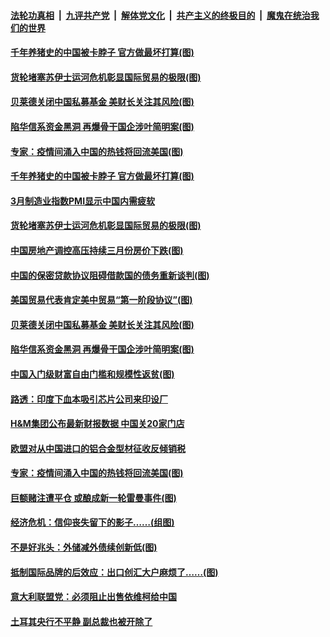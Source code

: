####  [法轮功真相](../../../../basic/blob/master/README.md?t=04012101) &nbsp;|&nbsp; [九评共产党](../../../../9ping.md/blob/master/README.md?t=04012101) &nbsp;|&nbsp; [解体党文化](../../../../jtdwh.md/blob/master/README.md?t=04012101)  &nbsp;|&nbsp; [共产主义的终极目的](../../../../gczydzjmd.md/blob/master/README.md?t=04012101) &nbsp;|&nbsp; [魔鬼在统治我们的世界](../../../../mgztzwmdsj.md/blob/master/README.md?t=04012101) 

#### [千年养猪史的中国被卡脖子 官方做最坏打算(图)](../pages/p5/967442.md?t=04012101) 


#### [货轮堵塞苏伊士运河危机彰显国际贸易的极限(图)](../pages/p5/967408.md?t=04012101) 

#### [贝莱德关闭中国私募基金 美财长关注其风险(图)](../pages/p5/967372.md?t=04012101) 

#### [陷华信系资金黑洞 再爆骨干国企涉叶简明案(图)](../pages/p5/967341.md?t=04012101) 

#### [专家：疫情间涌入中国的热钱将回流美国(图)](../pages/p5/967334.md?t=04012101) 

#### [千年养猪史的中国被卡脖子 官方做最坏打算(图)](../pages/p5/967442.md?t=04012101) 

#### [3月制造业指数PMI显示中国内需疲软](../pages/p5/967440.md?t=04012101) 


#### [货轮堵塞苏伊士运河危机彰显国际贸易的极限(图)](../pages/p5/967408.md?t=04012101) 

#### [中国房地产调控高压持续三月份房价下跌(图)](../pages/p5/967393.md?t=04012101) 

#### [中国的保密贷款协议阻碍借款国的债务重新谈判(图)](../pages/p5/967389.md?t=04012101) 

#### [美国贸易代表肯定美中贸易“第一阶段协议”(图)](../pages/p5/967387.md?t=04012101) 

#### [贝莱德关闭中国私募基金 美财长关注其风险(图)](../pages/p5/967372.md?t=04012101) 

#### [陷华信系资金黑洞 再爆骨干国企涉叶简明案(图)](../pages/p5/967341.md?t=04012101) 

#### [中国入门级财富自由门槛和规模性返贫(图)](../pages/p5/967351.md?t=04012101) 

#### [路透：印度下血本吸引芯片公司来印设厂](../pages/p5/967354.md?t=04012101) 

#### [H&amp;M集团公布最新财报数据 中国关20家门店](../pages/p5/967346.md?t=04012101) 

#### [欧盟对从中国进口的铝合金型材征收反倾销税](../pages/p5/967336.md?t=04012101) 

#### [专家：疫情间涌入中国的热钱将回流美国(图)](../pages/p5/967334.md?t=04012101) 

#### [巨额赌注遭平仓 或酿成新一轮雷曼事件(图)](../pages/p5/967271.md?t=04012101) 

#### [经济危机：信仰丧失留下的影子……(组图)](../pages/p5/967276.md?t=04012101) 

#### [不是好兆头：外储减外债续创新低(图)](../pages/p5/967274.md?t=04012101) 

#### [抵制国际品牌的后效应：出口创汇大户麻烦了……(图)](../pages/p5/967281.md?t=04012101) 

#### [意大利联盟党：必须阻止出售依维柯给中国](../pages/p5/967260.md?t=04012101) 

#### [土耳其央行不平静 副总裁也被开除了](../pages/p5/967259.md?t=04012101) 

